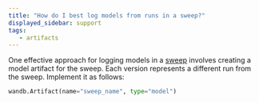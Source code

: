 ```yaml
---
title: "How do I best log models from runs in a sweep?"
displayed_sidebar: support
tags:
   - artifacts
---
```

One effective approach for logging models in a [sweep](../guides/sweeps/intro.md) involves creating a model artifact for the sweep. Each version represents a different run from the sweep. Implement it as follows:

```python
wandb.Artifact(name="sweep_name", type="model")
```